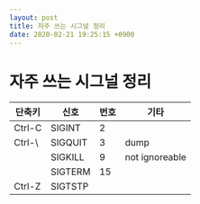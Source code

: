 ```yaml
---
layout: post
title: 자주 쓰는 시그널 정리
date: 2020-02-21 19:25:15 +0900
---
```


# 자주 쓰는 시그널 정리

| 단축키 | 신호 | 번호 | 기타 
|---|---|---|---|
| Ctrl-C | SIGINT | 2 | |
| Ctrl-\ | SIGQUIT | 3 | dump |
| | SIGKILL | 9 | not ignoreable |
| | SIGTERM | 15 | |
| Ctrl-Z | SIGTSTP | | |
